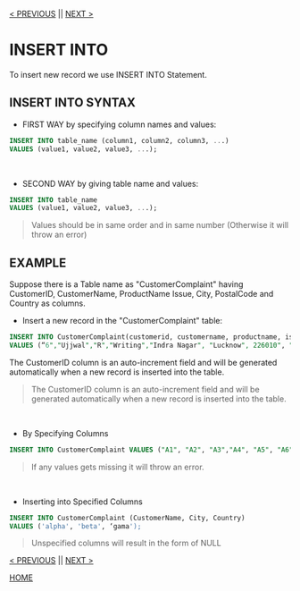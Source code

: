[< PREVIOUS](orderby.md) || [NEXT >](null.md)

# INSERT INTO

To insert new record we use INSERT INTO Statement.

## INSERT INTO SYNTAX 
+ FIRST WAY by specifying column names and values: 
```sql
INSERT INTO table_name (column1, column2, column3, ...)
VALUES (value1, value2, value3, ...);
```

<br />

+ SECOND WAY by giving table name and values:
```sql
INSERT INTO table_name
VALUES (value1, value2, value3, ...);
```

> Values should be in same order and in same number (Otherwise it will throw an error)

## EXAMPLE
Suppose there is a Table name as "CustomerComplaint" having CustomerID, CustomerName, ProductName
Issue, City, PostalCode and Country as columns.

+ Insert a new record in the "CustomerComplaint" table:
```sql
INSERT INTO CustomerComplaint(customerid, customername, productname, issue, address, city, postalcode, country) 
VALUES (“6","Ujjwal","R","Writing","Indra Nagar", "Lucknow", 226010", "India")
```
The CustomerID column is an auto-increment field and will be generated automatically when a new record is 
inserted into the table.

> The CustomerID column is an auto-increment field and will be generated automatically when a new record is inserted into the table.

<br />

+ By Specifying Columns
```sql
INSERT INTO CustomerComplaint VALUES ("A1", "A2", "A3","A4", "A5", "A6", "A7", "A8")
```

> If any values gets missing it will throw an error.

<br />

+ Inserting into Specified Columns
```sql
INSERT INTO CustomerComplaint (CustomerName, City, Country)
VALUES ('alpha', 'beta', ‘gama');
```

> Unspecified columns will result in the form of NULL 

[< PREVIOUS](orderby.md) || [NEXT >](null.md)

[HOME](README.md)
